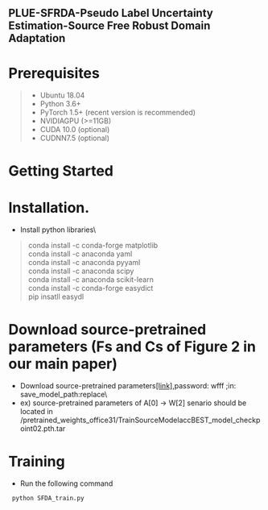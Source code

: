 ## PLUE-SFRDA-Pseudo Label Uncertainty Estimation-Source Free Robust Domain Adaptation
# Prerequisites
> - Ubuntu 18.04
> - Python 3.6+
> - PyTorch 1.5+ (recent version is recommended)
> - NVIDIAGPU (>=11GB)
> - CUDA 10.0 (optional)
> - CUDNN7.5 (optional)

# Getting Started
# Installation.
 - Install python libraries\
 > conda install -c conda-forge matplotlib\
 > conda install -c anaconda yaml\
 > conda install -c anaconda pyyaml\
 > conda install -c anaconda scipy\
 > conda install -c anaconda scikit-learn\
 > conda install -c conda-forge easydict\
 > pip insatll easydl
# Download source-pretrained parameters (Fs and Cs of Figure 2 in our main paper)
- Download source-pretrained parameters[[link]](https://pan.baidu.com/s/18O7897Gjt4O46BM6FnUS_w),password: wfff ;in: save_model_path:replace\
- ex) source-pretrained parameters of A[0] -> W[2] senario should be located in /pretrained_weights_office31/TrainSourceModelaccBEST_model_checkpoint02.pth.tar
# Training
- Run the following command
 ```python
  python SFDA_train.py
  ```
 

